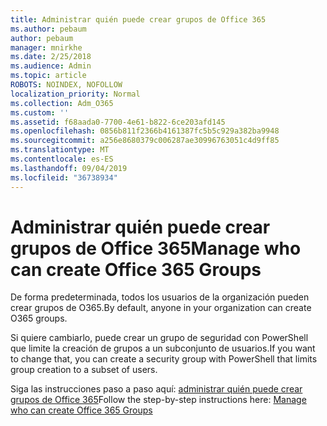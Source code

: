 ```yaml
---
title: Administrar quién puede crear grupos de Office 365
ms.author: pebaum
author: pebaum
manager: mnirkhe
ms.date: 2/25/2018
ms.audience: Admin
ms.topic: article
ROBOTS: NOINDEX, NOFOLLOW
localization_priority: Normal
ms.collection: Adm_O365
ms.custom: ''
ms.assetid: f68aada0-7700-4e61-b822-6ce203afd145
ms.openlocfilehash: 0856b811f2366b4161387fc5b5c929a382ba9948
ms.sourcegitcommit: a256e8680379c006287ae30996763051c4d9ff85
ms.translationtype: MT
ms.contentlocale: es-ES
ms.lasthandoff: 09/04/2019
ms.locfileid: "36738934"
---
```

# <a name="manage-who-can-create-office-365-groups"></a><span data-ttu-id="11a6e-102">Administrar quién puede crear grupos de Office 365</span><span class="sxs-lookup"><span data-stu-id="11a6e-102">Manage who can create Office 365 Groups</span></span>

<span data-ttu-id="11a6e-103">De forma predeterminada, todos los usuarios de la organización pueden crear grupos de O365.</span><span class="sxs-lookup"><span data-stu-id="11a6e-103">By default, anyone in your organization can create O365 groups.</span></span>
  
<span data-ttu-id="11a6e-104">Si quiere cambiarlo, puede crear un grupo de seguridad con PowerShell que limite la creación de grupos a un subconjunto de usuarios.</span><span class="sxs-lookup"><span data-stu-id="11a6e-104">If you want to change that, you can create a security group with PowerShell that limits group creation to a subset of users.</span></span>
  
<span data-ttu-id="11a6e-105">Siga las instrucciones paso a paso aquí: [administrar quién puede crear grupos de Office 365](https://docs.microsoft.com/office365/admin/create-groups/manage-creation-of-groups)</span><span class="sxs-lookup"><span data-stu-id="11a6e-105">Follow the step-by-step instructions here: [Manage who can create Office 365 Groups](https://docs.microsoft.com/office365/admin/create-groups/manage-creation-of-groups)</span></span>
  

